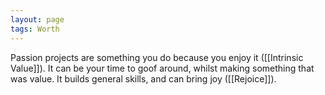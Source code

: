 ```yaml
---
layout: page
tags: Worth 
---
```


Passion projects are something you do because you enjoy it ([[Intrinsic Value]]). It can be your time to goof around, whilst making something that was value. It builds general skills, and can bring joy ([[Rejoice]]).
